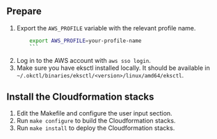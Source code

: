 ## Prepare

1. Export the `AWS_PROFILE` variable with the relevant profile name.
    ```bash
		export AWS_PROFILE=your-profile-name
		```
2. Log in to the AWS account with `aws sso login`.
3. Make sure you have eksctl installed locally. It should be available in `~/.okctl/binaries/eksctl/<version>/linux/amd64/eksctl`.

## Install the Cloudformation stacks

1. Edit the Makefile and configure the user input section.
2. Run `make configure` to build the Cloudformation stacks.
3. Run `make install` to deploy the Cloudformation stacks.
